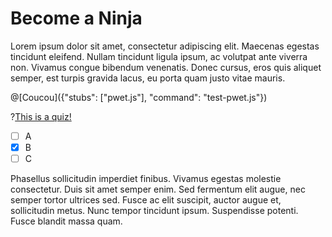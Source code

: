 # Become a Ninja

Lorem ipsum dolor sit amet, consectetur adipiscing elit. Maecenas egestas
tincidunt eleifend. Nullam tincidunt ligula ipsum, ac volutpat ante viverra
non. Vivamus congue bibendum venenatis. Donec cursus, eros quis aliquet
semper, est turpis gravida lacus, eu porta quam justo vitae mauris. 

@[Coucou]({"stubs": ["pwet.js"], "command": "test-pwet.js"})

?[This is a quiz!](multiple)
- [ ] A
- [x] B
- [ ] C

Phasellus sollicitudin imperdiet finibus. Vivamus egestas molestie
consectetur. Duis sit amet semper enim. Sed fermentum elit augue, nec semper
tortor ultrices sed. Fusce ac elit suscipit, auctor augue et, sollicitudin
metus. Nunc tempor tincidunt ipsum. Suspendisse potenti. Fusce blandit massa
quam.
